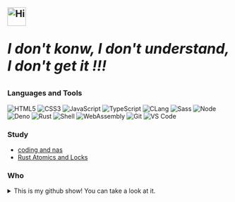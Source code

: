 <h2><img src="https://emojis.slackmojis.com/emojis/images/1588866973/8934/hellokittydance.gif?1588866973" alt="Hi" width="42" /> <p style="font-style:italic;font-size:2rem">I don't konw, I don't understand, I don't get it !!!</p></h2>

### Languages and Tools

![HTML5](https://img.shields.io/badge/-HTML5-%23E34C26?style=flat&logo=html5&logoColor=ffffff)
![CSS3](https://img.shields.io/badge/-CSS3-%23197CBE?style=flat&logo=css3)
![JavaScript](https://img.shields.io/badge/-JavaScript-%23F7DF1C?style=flat&logo=javascript&logoColor=000000&labelColor=%23ECD83E&color=%23ECD83E)
![TypeScript](https://img.shields.io/badge/-TypeScript-%230077AA?style=flat&logo=typescript&logoColor=000000)
![CLang](https://img.shields.io/badge/-CLang-%2320232A?style=flat&logo=C&logoColor=0f4fff)
![Sass](https://img.shields.io/badge/-Sass-%23CB6498?style=flat&logo=sass&logoColor=ffffff)
![Node](https://img.shields.io/badge/-Node.js-%23579050?style=flat&logo=node.js&logoColor=ffffff)
![Deno](https://img.shields.io/badge/-Deno-%23FFFFFF?style=flat&logo=deno&logoColor=000000)
![Rust](https://img.shields.io/badge/-Rust-%23DEA584?style=flat&logo=rust&logoColor=000000)
![Shell](https://img.shields.io/badge/-Shell-%2389E051?style=flat&logo=powershell&logoColor=ffffff)
![WebAssembly](https://img.shields.io/badge/-WebAssembly-654FF0?style=flat&logo=webassembly&logoColor=ffffff)
![Git](https://img.shields.io/badge/-Git-%23ED5A47?style=flat&logo=git&logoColor=%23ffffff)
![VS Code](https://img.shields.io/badge/-VSCode-%230066B8?style=flat&logo=visual-studio-code)

### Study

* [coding and nas](https://github.com/fwqaaq/coding_and_nas)
* [Rust Atomics and Locks](https://github.com/rustcc/Rust_Atomics_and_Locks)

### Who

<details>
  <summary>This is my github show! You can take a look at it.</summary>
  <img src="http://github-profile-summary-cards.vercel.app/api/cards/profile-details?username=fwqaaq&theme=tokyonight">
  <img src="http://github-profile-summary-cards.vercel.app/api/cards/most-commit-language?username=fwqaaq&theme=tokyonight">
  <img src="http://github-profile-summary-cards.vercel.app/api/cards/stats?username=fwqaaq&theme=tokyonight">
</details>
